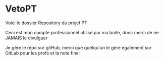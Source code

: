 ﻿# VetoPT

Voici le dossier Repository du projet PT

Ceci est mon compte professionnel utilisé par ma boite, donc merci de ne JAMAIS le divulguer

Je gère le répo sur gitHub, merci que quelqu'un le gère également sur GitLab pour les profs et la note final
